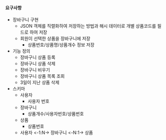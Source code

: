 #### 요구사항

- 장바구니 구현
  - JSON 객체를 직렬화하여 저장하는 방법과 해시 데이터로 개별 상품코드를 필드로 하여 저장
  - 회원이 선택한 상품을 장바구니에 저장
    - 상품번호/상품명/상품개수 정보 저장
- 기능 정의
  - 장바구니 상품 등록
  - 장바구니 상품 삭제
  - 장바구니 비우기
  - 장바구니 상품 목록 조회
  - 3일이 지난 상품 삭제
- 스키마
  - 사용자
    - 사용자 번호
  - 장바구니
    - 상품개수/사용자번호/상품번호
  - 상품
    - 상품번호
  - 사용자 <-1:N-> 장바구니 <-N:1-> 상품
